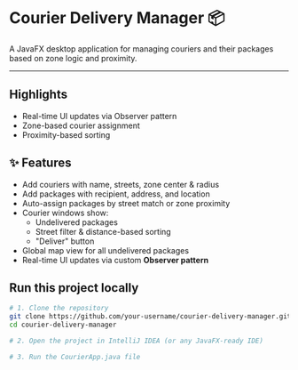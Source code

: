 # Courier Delivery Manager 📦

A JavaFX desktop application for managing couriers and their packages based on zone logic and proximity.

---

## Highlights
- Real-time UI updates via Observer pattern
- Zone-based courier assignment
- Proximity-based sorting

## ✨ Features

- Add couriers with name, streets, zone center & radius
- Add packages with recipient, address, and location
- Auto-assign packages by street match or zone proximity
- Courier windows show:
  - Undelivered packages
  - Street filter & distance-based sorting
  - "Deliver" button
- Global map view for all undelivered packages
- Real-time UI updates via custom **Observer pattern**

## Run this project locally
```bash
# 1. Clone the repository
git clone https://github.com/your-username/courier-delivery-manager.git
cd courier-delivery-manager

# 2. Open the project in IntelliJ IDEA (or any JavaFX-ready IDE)

# 3. Run the CourierApp.java file
```
